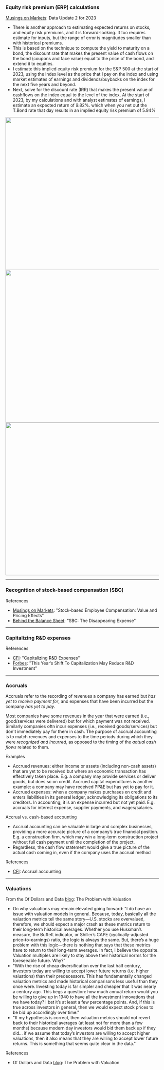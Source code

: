 ### Equity risk premium (ERP) calculations

[Musings on Markets](https://aswathdamodaran.substack.com/p/data-update-2-for-2023-a-rocky-year): Data Update 2 for 2023
- There is another approach to estimating expected returns on stocks, and equity risk premiums, and it is forward-looking. It too requires estimate for inputs, but the range of error is magnitudes smaller than with historical premiums.
- This is based on the technique to compute the yield to maturity on a bond, the discount rate that makes the present value of cash flows on the bond (coupons and face value) equal to the price of the bond, and extend it to equities.
- I estimate this implied equity risk premium for the S&P 500 at the start of 2023, using the index level as the price that I pay on the index and using market estimates of earnings and dividends/buybacks on the index for the next five years and beyond.
- Next, solve for the discount rate (IRR) that makes the present value of cashflows on the index equal to the level of the index. At the start of 2023, by my calculations and with analyst estimates of earnings, I estimate an expected return of 9.82%. which when you net out the T.Bond rate that day results in an implied equity risk premium of 5.94%

<img src="https://user-images.githubusercontent.com/1627180/213938227-f01d45c9-9b24-4c10-a724-bf5322d18fab.png"  width="950" height="500">

<img src="https://user-images.githubusercontent.com/1627180/213938260-9b036735-65bc-4f1c-a9f2-f83d6b7a8ad3.png"  width="900" height="500">

<img src="https://user-images.githubusercontent.com/1627180/213938252-f2799713-27c9-46a8-8694-fefdf3e04aec.png"  width="900" height="500">

---

### Recognition of stock-based compensation (SBC)

References
- [Musings on Markets](https://aswathdamodaran.substack.com/p/stock-based-employee-compensation-14-02-13): "Stock-based Employee Compensation: Value and Pricing Effects"
- [Behind the Balance Sheet](https://behindthebalancesheet.com/blog-1/stock-based-comp-the-disappearing-expense): "SBC: The Disappearing Expense"

---

### Capitalizing R&D expenses

References
- [CFI](https://corporatefinanceinstitute.com/resources/knowledge/accounting/capitalizing-rd-expenses/): "Capitalizing R&D Expenses"
- [Forbes](https://www.forbes.com/sites/annemarieknott/2022/01/20/this-years-shift-to-capitalization-may-reduce-rd-investment/): "This Year’s Shift To Capitalization May Reduce R&D Investment"

---

### Accruals

Accruals refer to the recording of revenues a company has earned but _has yet to receive payment for_, and expenses that have been incurred but the company _has yet to pay_.

Most companies have some revenues in the year that were earned (i.e., good/services were delivered) but for which payment was not received. Similarly companies oftn incur expenses (i.e., received goods/services) but don't immediately pay for them in cash. The purpose of accrual accounting is to match revenues and expenses to the time periods during which they were _recognized and incurred_, as opposed to the timing of the _actual cash flows_ related to them.

Examples
- Accrued revenues: either income or assets (including non-cash assets) that are yet to be received but where an economic transaction has effectively taken place. E.g. a company may provide services or deliver goods, but does so on credit. Accrued capital expenditures is another example: a company may have received PP&E but has yet to pay for it.
- Accrued expenses: when a company makes purchases on credit and enters liabilities in its general ledger, acknowledging its obligations to its creditors. In accounting, it is an expense incurred but not yet paid. E.g. accruals for interest expense, supplier payments, and wages/salaries.

Accrual vs. cash-based accounting
- Accrual accounting can be valuable in large and complex businesses, providing a more accurate picture of a company’s true financial position. E.g. a construction firm, which may win a long-term construction project without full cash payment until the completion of the project.
- Regardless, the cash flow statement would give a true picture of the actual cash coming in, even if the company uses the accrual method

References
- [CFI](https://corporatefinanceinstitute.com/resources/accounting/accrual-accounting-guide/): Accrual accounting

---

### Valuations

From the Of Dollars and Data [blog](https://ofdollarsanddata.com/the-problem-with-valuation/): The Problem with Valuation
- On why valuations may remain elevated going forward: "I do have an issue with valuation models in general. Because, today, basically all the valuation metrics tell the same story—U.S. stocks are overvalued, therefore, we should expect a major crash as these metrics return to their long-term historical averages. Whether you use Hussman’s measure, the Buffett indicator, or Shiller’s CAPE (cyclically-adjusted price-to-earnings) ratio, the logic is always the same. But, there’s a huge problem with this logic—there is nothing that says that these metrics have to return to their long-term averages. In fact, I believe the opposite. Valuation multiples are likely to stay above their historical norms for the foreseeable future. Why?"
- "With the rise of cheap diversification over the last half century, investors today are willing to accept lower future returns (i.e. higher valuations) than their predecessors. This has fundamentally changed valuation metrics and made historical comparisons less useful than they once were. Investing today is far simpler and cheaper that it was nearly a century ago. This begs a question: how much annual return would you be willing to give up in 1940 to have all the investment innovations that we have today? I bet it’s at least a few percentage points. And, if this is true across investors in general, then we would expect stock prices to be bid up accordingly over time."
- "If my hypothesis is correct, then valuation metrics should not revert back to their historical averages (at least not for more than a few months) because modern day investors would bid them back up if they did... if we assume that today’s investors are willing to accept higher valuations, then it also means that they are willing to accept lower future returns. This is something that seems quite clear in the data."

References
- Of Dollars and Data [blog](https://ofdollarsanddata.com/the-problem-with-valuation/): The Problem with Valuation
